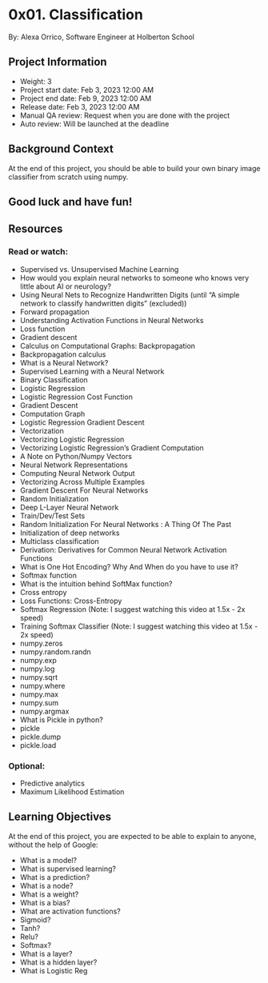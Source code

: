 # 0x01. Classification

By: Alexa Orrico, Software Engineer at Holberton School

## Project Information
- Weight: 3
- Project start date: Feb 3, 2023 12:00 AM
- Project end date: Feb 9, 2023 12:00 AM
- Release date: Feb 3, 2023 12:00 AM
- Manual QA review: Request when you are done with the project
- Auto review: Will be launched at the deadline

## Background Context
At the end of this project, you should be able to build your own binary image classifier from scratch using numpy.

## Good luck and have fun!

## Resources

### Read or watch:
- Supervised vs. Unsupervised Machine Learning
- How would you explain neural networks to someone who knows very little about AI or neurology?
- Using Neural Nets to Recognize Handwritten Digits (until “A simple network to classify handwritten digits” (excluded))
- Forward propagation
- Understanding Activation Functions in Neural Networks
- Loss function
- Gradient descent
- Calculus on Computational Graphs: Backpropagation
- Backpropagation calculus
- What is a Neural Network?
- Supervised Learning with a Neural Network
- Binary Classification
- Logistic Regression
- Logistic Regression Cost Function
- Gradient Descent
- Computation Graph
- Logistic Regression Gradient Descent
- Vectorization
- Vectorizing Logistic Regression
- Vectorizing Logistic Regression’s Gradient Computation
- A Note on Python/Numpy Vectors
- Neural Network Representations
- Computing Neural Network Output
- Vectorizing Across Multiple Examples
- Gradient Descent For Neural Networks
- Random Initialization
- Deep L-Layer Neural Network
- Train/Dev/Test Sets
- Random Initialization For Neural Networks : A Thing Of The Past
- Initialization of deep networks
- Multiclass classification
- Derivation: Derivatives for Common Neural Network Activation Functions
- What is One Hot Encoding? Why And When do you have to use it?
- Softmax function
- What is the intuition behind SoftMax function?
- Cross entropy
- Loss Functions: Cross-Entropy
- Softmax Regression (Note: I suggest watching this video at 1.5x - 2x speed)
- Training Softmax Classifier (Note: I suggest watching this video at 1.5x - 2x speed)
- numpy.zeros
- numpy.random.randn
- numpy.exp
- numpy.log
- numpy.sqrt
- numpy.where
- numpy.max
- numpy.sum
- numpy.argmax
- What is Pickle in python?
- pickle
- pickle.dump
- pickle.load

### Optional:
- Predictive analytics
- Maximum Likelihood Estimation

## Learning Objectives
At the end of this project, you are expected to be able to explain to anyone, without the help of Google:
- What is a model?
- What is supervised learning?
- What is a prediction?
- What is a node?
- What is a weight?
- What is a bias?
- What are activation functions?
- Sigmoid?
- Tanh?
- Relu?
- Softmax?
- What is a layer?
- What is a hidden layer?
- What is Logistic Reg
